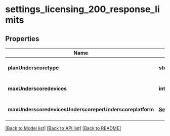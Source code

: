 # settings_licensing_200_response_limits

## Properties
Name | Type | Description | Notes
------------ | ------------- | ------------- | -------------
**planUnderscoretype** | **string** |  | [optional] [default to null]
**maxUnderscoredevices** | **integer** |  | [optional] [default to null]
**maxUnderscoredevicesUnderscoreperUnderscoreplatform** | [**SettingsLicensing200ResponseLimitsMaxDevicesPerPlatform**](SettingsLicensing200ResponseLimitsMaxDevicesPerPlatform.md) |  | [optional] [default to null]

[[Back to Model list]](../README.md#documentation-for-models) [[Back to API list]](../README.md#documentation-for-api-endpoints) [[Back to README]](../README.md)


